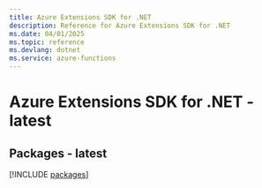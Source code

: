 ```yaml
---
title: Azure Extensions SDK for .NET
description: Reference for Azure Extensions SDK for .NET
ms.date: 04/01/2025
ms.topic: reference
ms.devlang: dotnet
ms.service: azure-functions
---
```

# Azure Extensions SDK for .NET - latest
## Packages - latest
[!INCLUDE [packages](extensions-index.md)]